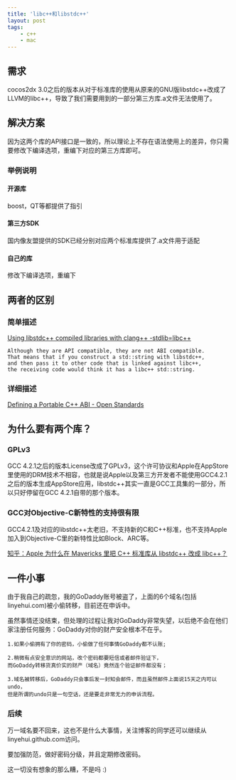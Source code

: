 ```yaml
---
title: 'libc++和libstdc++'
layout: post
tags:
    - c++
    - mac
---
```


## 需求
cocos2dx 3.0之后的版本从对于标准库的使用从原来的GNU版libstdc++改成了LLVM的libc++，导致了我们需要用到的一部分第三方库.a文件无法使用了。

## 解决方案
因为这两个库的API接口是一致的，所以理论上不存在语法使用上的差异，你只需要修改下编译选项，重编下对应的第三方库即可。

### 举例说明

#### 开源库
boost，QT等都提供了指引
#### 第三方SDK
国内像友盟提供的SDK已经分别对应两个标准库提供了.a文件用于适配
#### 自己的库
修改下编译选项，重编下

## 两者的区别

### 简单描述

[Using libstdc++ compiled libraries with clang++ -stdlib=libc++](http://stackoverflow.com/questions/12542971/using-libstdc-compiled-libraries-with-clang-stdlib-libc)

```
Although they are API compatible, they are not ABI compatible. 
That means that if you construct a std::string with libstdc++, 
and then pass it to other code that is linked against libc++, 
the receiving code would think it has a libc++ std::string.
```

### 详细描述
[Defining a Portable C++ ABI - Open Standards](http://www.open-std.org/jtc1/sc22/wg21/docs/papers/2014/n4028.pdf)

## 为什么要有两个库？

### GPLv3
GCC 4.2.1之后的版本License改成了GPLv3，这个许可协议和Apple在AppStore里使用的DRM技术不相容，也就是说Apple以及第三方开发者不能使用GCC4.2.1之后的版本生成AppStore应用，libstdc++其实一直是GCC工具集的一部分，所以只好停留在GCC 4.2.1自带的那个版本。

### GCC对Objective-C新特性的支持很有限
GCC4.2.1及对应的libstdc++太老旧，不支持新的C和C++标准，也不支持Apple加入到Objective-C里的新特性比如Block、ARC等。

[知乎：Apple 为什么在 Mavericks 里把 C++ 标准库从 libstdc++ 改成 libc++？](http://www.zhihu.com/question/23507141)

## 一件小事
由于我自己的疏忽，我的GoDaddy账号被盗了，上面的6个域名(包括linyehui.com)被小偷转移，目前还在申诉中。

虽然事情还没结束，但处理的过程让我对GoDaddy非常失望，以后绝不会在他们家注册任何服务：GoDaddy对你的财产安全根本不在乎。

```
1.如果小偷拥有了你的密码，小偷做了任何事情GoDaddy都不认账;

2.稍微有点安全意识的网站，改个密码都要短信或者邮件验证下，
而GoDaddy转移货真价实的财产（域名）竟然连个验证邮件都没有；

3.域名被转移后，GoDaddy只会事后发一封知会邮件，而且虽然邮件上面说15天之内可以undo，
但是所谓的undo只是一句空话，还是要走非常无力的申诉流程。

```

### 后续
万一域名要不回来，这也不是什么大事情，关注博客的同学还可以继续从linyehui.github.com访问。

要加强防范，做好密码分级，并且定期修改密码。

这一切没有想象的那么糟，不是吗 :)